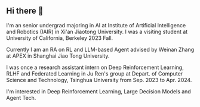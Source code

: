 ## Hi there 👋

I'm an senior undergrad majoring in AI at Institute of Artificial Intelligence and Robotics (IAIR) in Xi'an Jiaotong University. I was a visiting student at University of California, Berkeley 2023 Fall.

Currently I am an RA on RL and LLM-based Agent advised by Weinan Zhang at APEX in Shanghai Jiao Tong University.

I was once a research assistant intern on Deep Reinforcement Learning, RLHF and Federated Learning in Ju Ren's group at Depart. of Computer Science and Technology, Tsinghua University from Sep. 2023 to Apr. 2024.

I'm interested in Deep Reinforcement Learning, Large Decision Models and Agent Tech.

<!--
**jwliao-ai/jwliao-ai** is a ✨ _special_ ✨ repository because its `README.md` (this file) appears on your GitHub profile.

Here are some ideas to get you started:

- 🔭 I’m currently working on ...
- 🌱 I’m currently learning ...
- 👯 I’m looking to collaborate on ...
- 🤔 I’m looking for help with ...
- 💬 Ask me about ...
- 📫 How to reach me: ...
- 😄 Pronouns: ...
- ⚡ Fun fact: ...
-->
